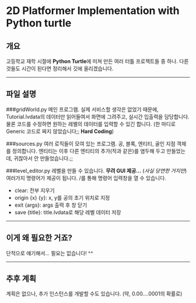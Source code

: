 2D Platformer Implementation with Python turtle
===
개요
---
고등학교 재학 시절에 **Python Turtle**에 미쳐 만든 여러 터틀 프로젝트들
중 하나. 다른 것들도 시간이 된다면 정리해서 깃에 올리겠습니다.

---
파일 설명
---
###gridWorld.py
메인 프로그램. 실제 서비스할 생각은 없었기 때문에, Tutorial.lvdata의 데이터만
읽어들여서 화면에 그려주고, 실시간 입출력을 담당합니다. 물론 코드를 수정하면 원하는
레벨의 데이터를 입력할 수 있긴 합니다. (한 마디로 Generic 코드로 짜지 않았습니다;; **Hard
Coding**)

###sources.py
여러 로직들이 모여 있는 프로그램. 공, 블록, 엔티티, 골인 지점 객체를 정의합니다. 엔티티는
이후 다른 엔티티의 추가(적과 같은)를 염두해 두고 만들었는데, 귀찮아서 안 만들었습니다.;;

###level_editor.py
레벨을 만들 수 있습니다. **무려 GUI 제공...** (*사실 당연한 거지만*)
여러가지 명령어가 제공이 됩니다. /를 통해 명령어 입력창을 열 수 있습니다.
* clear: 전부 지우기
* origin {x} {y}: x, y를 공의 초기 위치로 지정
* exit {args}: args 출력 후 창 닫기
* save {title}: title.lvdata로 해당 레벨 데이터 저장

---
이게 왜 필요한 거죠?
---
단적으로 얘기해서... 필요는 없습니다! ^^

---
추후 계획
---
계획은 없으나, 추가 인스턴스를 개발할 수도 있습니다. (약, 0.00....0001의 확률로)